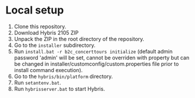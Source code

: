 # Local setup

1. Clone this repository.
2. Download Hybris 2105 ZIP
3. Unpack the ZIP in the root directory of the repository.
4. Go to the `installer` subdirectory.
5. Run `install.bat -r b2c_concerttours initialize` (default admin password 'admin' will be set, cannot be overriden with property but can be changed in installer/customconfig/custom.properties file prior to install command execution). 
6. Go to the `hybris/bin/platform` directory.
7. Run `setantenv.bat`.
8. Run `hybrisserver.bat` to start Hybris.

